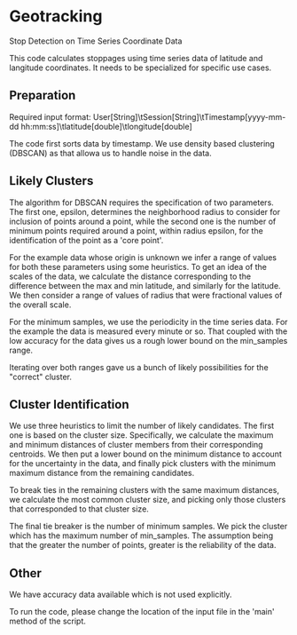 # Geotracking
Stop Detection on Time Series Coordinate Data

This code calculates stoppages using time series data of latitude and langitude coordinates. It needs to be specialized for specific use cases.

## Preparation
Required input format:
User[String]\tSession[String]\tTimestamp[yyyy-mm-dd hh:mm:ss]\tlatitude[double]\tlongitude[double]

The code first sorts data by timestamp. We use density based clustering (DBSCAN) as that allowa us to handle noise in the data.

## Likely Clusters

The algorithm for DBSCAN requires the specification of two parameters. The first one, epsilon, determines the neighborhood radius to consider for inclusion of points around a point, while the second one is the number of minimum points required around a point, within radius epsilon, for the identification of the point as a 'core point'.

For the example data whose origin is unknown we infer a range of values for both these parameters using some heuristics. To get an idea of the scales of the data, we calculate the distance corresponding to the difference between the max and min latitude, and similarly for the latitude. We then consider a range of values of radius that were fractional values of the overall scale.

For the minimum samples, we use the periodicity in the time series data. For the example the data is measured every minute or so.
That coupled with the low accuracy for the data gives us a rough lower bound on the min_samples range.

Iterating over both ranges gave us a bunch of likely possibilities for the "correct" cluster.

## Cluster Identification

We use three heuristics to limit the number of likely candidates. The first one is based on the cluster size. Specifically, we calculate the maximum and minimum distances of cluster members from their corresponding centroids. We then put a lower bound on the minimum distance to account for the uncertainty in the data, and finally pick clusters with the minimum maximum distance from the remaining candidates.

To break ties in the remaining clusters with the same maximum distances, we calculate the most common cluster size, and picking only those clusters that corresponded to that cluster size.

The final tie breaker is the number of minimum samples. We pick the cluster which has the maximum number of min_samples. The assumption being that the greater the number of points, greater is the reliability of the data.

## Other

We have accuracy data available which is not used explicitly.

To run the code, please change the location of the input file in the 'main' method of the script.
